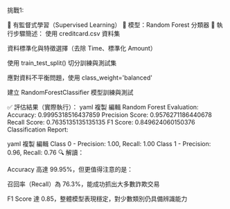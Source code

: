 挑戰1:

🧪 有監督式學習（Supervised Learning）
📌 模型：Random Forest 分類器
🔧 執行步驟簡述：
使用 creditcard.csv 資料集

資料標準化與特徵選擇（去除 Time、標準化 Amount）

使用 train_test_split() 切分訓練與測試集

應對資料不平衡問題，使用 class_weight='balanced'

建立 RandomForestClassifier 模型訓練與測試

✅ 評估結果（實際執行）：
yaml
複製
編輯
Random Forest Evaluation:
Accuracy:         0.9995318516437859
Precision Score:  0.9576271186440678
Recall Score:     0.7635135135135135
F1 Score:         0.849624060150376
Classification Report:

yaml
複製
編輯
    Class 0 - Precision: 1.00, Recall: 1.00
    Class 1 - Precision: 0.96, Recall: 0.76
🔍 解讀：

Accuracy 高達 99.95%，但更值得注意的是：

召回率（Recall）為 76.3%，能成功抓出大多數詐欺交易

F1 Score 達 0.85，整體模型表現穩定，對少數類別仍具備辨識能力
